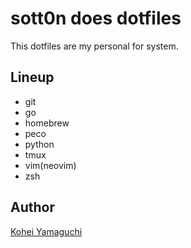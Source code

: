 # sott0n does dotfiles
This dotfiles are my personal for system.

## Lineup

* git
* go
* homebrew
* peco
* python
* tmux
* vim(neovim)
* zsh

## Author
[Kohei Yamaguchi](https://github.com/sott0n)

